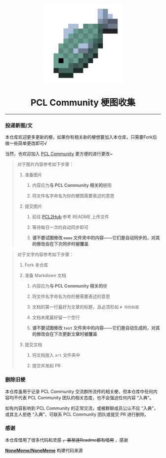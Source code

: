 <div align=center>
    <img width="255" height="255" src="static/favicon.png"/>
</div>

<center><h1> PCL Community 梗图收集 </h1></center>

* * *

### 投递新图/文

本仓库欢迎更多更新的梗，如果你有相关新的梗想要加入本仓库，只需要Fork后做一些简单更改即可√

当然，也欢迎加入 [PCL Community](https://github.com/PCL-Community) 更方便的进行更改~

> 对于图片内容参考如下步骤：
>
> 1. 准备图片
>
>    1. 内容应为**与 PCL Community 相关的**梗图
>
>    2. 将文件名字命名为你的梗图需要表述的意思
>
> 2. 提交图片
>
>    1. 前往 [PCL2Hub](https://alist.worldhim.eu.org/) 参考 README 上传文件
>
>    2. 等待每日一次的自动同步即可
>
>    3. **请不要试图修改 `meme` 文件夹中的内容——它们是自动同步的，对其的修改会在下次同步时被覆盖**

> 对于文字内容参考如下步骤：
>
> 1. Fork 本仓库
>
> 2. 准备 Markdown 文档
>
>    1. 内容应为**与 PCL Community 相关的**梗
>
>    2. 将文件名字命名为你的梗需要表述的意思
>
>    3. 文档的第一行最好为文章的标题，且必须形如 `# 你的标题`
>
>    4. 文档末尾最好留一个空行
>
>    5. **请不要试图修改 `text` 文件夹中的内容——它们是自动生成的，对其的修改会在下次更新文章时被覆盖**
>
> 3. 提交文档
>
>    1. 将文档放入 `art` 文件夹中
>
>    2. 提交并发起 PR

### 删除旧梗

本仓库虽用于记录 PCL Community 交流群所流传的相关梗，但本仓库中任何内容均不代表 PCL Community 团队的相关态度，也不会强迫任何内容 “入典”。

如有内容影响到 PCL Community 的正常交流，或被群聊成员公认不应 “入典”，或其主人拒绝 “入典”，可联系 PCL Community 团队或提交 PR 进行删除。

### 感谢

本仓库借用了很多代码和灵感 ~~，甚至连Readme都有借用~~ ，感谢

**[NoneMeme/NoneMeme](https://github.com/NoneMeme/NoneMeme)** 构建代码来源
